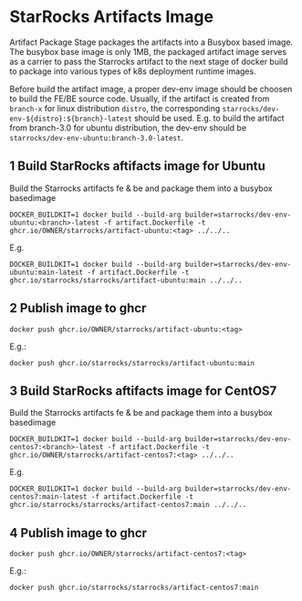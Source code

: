 # StarRocks Artifacts Image

Artifact Package Stage packages the artifacts into a Busybox based image. The busybox base image is only 1MB, the packaged artifact image serves as a carrier to pass the Starrocks artifact to the next stage of docker build to package into various types of k8s deployment runtime images.


Before build the artifact image, a proper dev-env image should be choosen to build the FE/BE source code. Usually, if the artifact is created from `branch-x` for linux distribution `distro`, the corresponding `starrocks/dev-env-${distro}:${branch}-latest` should be used. E.g. to build the artifact from branch-3.0 for ubuntu distribution, the dev-env should be `starrocks/dev-env-ubuntu:branch-3.0-latest`.

## 1 Build StarRocks aftifacts image for Ubuntu
Build the Starrocks artifacts fe & be and package them into a busybox basedimage

```
DOCKER_BUILDKIT=1 docker build --build-arg builder=starrocks/dev-env-ubuntu:<branch>-latest -f artifact.Dockerfile -t ghcr.io/OWNER/starrocks/artifact-ubuntu:<tag> ../../..
```
E.g.
```shell
DOCKER_BUILDKIT=1 docker build --build-arg builder=starrocks/dev-env-ubuntu:main-latest -f artifact.Dockerfile -t ghcr.io/starrocks/starrocks/artifact-ubuntu:main ../../..
```

## 2 Publish image to ghcr
```
docker push ghcr.io/OWNER/starrocks/artifact-ubuntu:<tag>
```
E.g.:
```shell
docker push ghcr.io/starrocks/starrocks/artifact-ubuntu:main
```

## 3 Build StarRocks aftifacts image for CentOS7
Build the Starrocks artifacts fe & be and package them into a busybox basedimage

```
DOCKER_BUILDKIT=1 docker build --build-arg builder=starrocks/dev-env-centos7:<branch>-latest -f artifact.Dockerfile -t ghcr.io/OWNER/starrocks/artifact-centos7:<tag> ../../..
```
E.g.
```shell
DOCKER_BUILDKIT=1 docker build --build-arg builder=starrocks/dev-env-centos7:main-latest -f artifact.Dockerfile -t ghcr.io/starrocks/starrocks/artifact-centos7:main ../../..
```

## 4 Publish image to ghcr
```
docker push ghcr.io/OWNER/starrocks/artifact-centos7:<tag>
```
E.g.:
```shell
docker push ghcr.io/starrocks/starrocks/artifact-centos7:main
```
